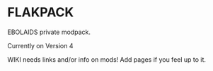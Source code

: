 FLAKPACK
==========
EBOLAIDS private modpack.

Currently on Version 4

WIKI needs links and/or info on mods! Add pages if you feel up to it.
